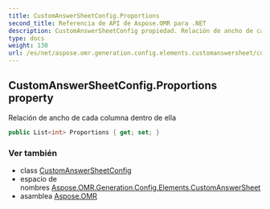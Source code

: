 ```yaml
---
title: CustomAnswerSheetConfig.Proportions
second_title: Referencia de API de Aspose.OMR para .NET
description: CustomAnswerSheetConfig propiedad. Relación de ancho de cada columna dentro de ella
type: docs
weight: 130
url: /es/net/aspose.omr.generation.config.elements.customanswersheet/customanswersheetconfig/proportions/
---
```

## CustomAnswerSheetConfig.Proportions property

Relación de ancho de cada columna dentro de ella

```csharp
public List<int> Proportions { get; set; }
```

### Ver también

* class [CustomAnswerSheetConfig](../)
* espacio de nombres [Aspose.OMR.Generation.Config.Elements.CustomAnswerSheet](../../customanswersheetconfig/)
* asamblea [Aspose.OMR](../../../)



